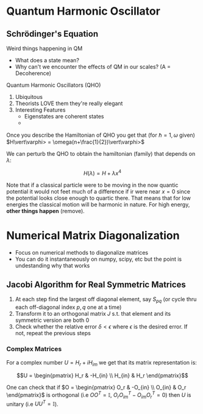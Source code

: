 # Quantum Harmonic Oscillator

## Schrödinger's Equation

Weird things happening in QM

* What does a state mean?
* Why can't we encounter the effects of QM in our scales? (A = Decoherence)

Quantum Harmonic Oscillators (QHO)

1. Ubiquitous
2. Theorists LOVE them they're really elegant
3. Interesting Features
    * Eigenstates are coherent states
    * 

Once you describe the Hamiltonian of QHO you get that (for $\hbar = 1, \omega$ given) $H\vert\varphi> = \omega(n+\frac{1}{2})\vert\varphi>$

We can perturb the QHO to obtain the hamiltonian (family) that depends on $\lambda$:

$$H(\lambda) = H + \lambda x^4$$

Note that if a classical particle were to be moving in the now quantic potential it would not feet much of a difference if ir were near $x = 0$ since the potential looks close enough to quartic there. That means that for low energies the classical motion will be harmonic in nature. For high energy, **other things happen** (remove).

# Numerical Matrix Diagonalization

* Focus on numerical methods to diagonalize matrices
* You can do it instantaneously on numpy, scipy, etc but the point is undestanding why that works

## Jacobi Algorithm for Real Symmetric Matrices

1. At each step find the largest off diagonal element, say $S_{pq}$ (or cycle thru each off-diagonal index $p,q$ one at a time)
2. Transform it to an orthogonal matrix $J$ s.t. that element and its symmetric version are both 0
3. Check whether the relative error $\delta <\epsilon$ where $\epsilon$ is the desired error. If not, repeat the previous steps

### Complex Matrices

For a complex number $U = H_r + iH_{im}$ we get that its matrix representation is:

$$U = \begin{pmatrix}
H_r & -H_{in} \\
H_{in} & H_r
\end{pmatrix}$$

One can check that if $O = \begin{pmatrix}
O_r & -O_{in} \\
O_{in} & O_r
\end{pmatrix}$ is orthogonal (i.e $OO^T = \mathbb{I},\ O_rO_{im}^T-O_{im}O_r^T = 0$) then $U$ is unitary (i.e $UU^T = \mathbb{I}$).